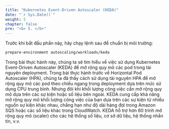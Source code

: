 ```yaml
---
title: "Kubernetes Event-Driven Autoscaler (KEDA)"
date: "`r Sys.Date()`"
weight: 5
chapter: false
pre: "<b> 5. </b>"
---
```


Trước khi bắt đầu phần này, hãy chạy lệnh sau để chuẩn bị môi trường:

```bash
prepare-environment autoscaling/workloads/keda
```

Trong bài thực hành này, chúng ta sẽ tìm hiểu về việc sử dụng Kubernetes Event-Driven Autoscaler (KEDA) để mở rộng quy mô các pod trong tài nguyên deployment. Trong bài thực hành trước về Horizontal Pod Autoscaler (HPA), chúng ta đã thấy cách sử dụng tài nguyên HPA để mở rộng quy mô các pod theo chiều ngang trong deployment dựa trên mức sử dụng CPU trung bình. Nhưng đôi khi khối lượng công việc cần mở rộng quy mô dựa trên các sự kiện hoặc số liệu bên ngoài. KEDA cung cấp khả năng mở rộng quy mô khối lượng công việc của bạn dựa trên các sự kiện từ nhiều nguồn sự kiện khác nhau, chẳng hạn như độ dài hàng đợi trong Amazon SQS hoặc các số liệu khác trong CloudWatch. KEDA hỗ trợ hơn 60 trình mở rộng quy mô (scaler) cho các hệ thống số liệu, cơ sở dữ liệu, hệ thống nhắn tin, v.v.